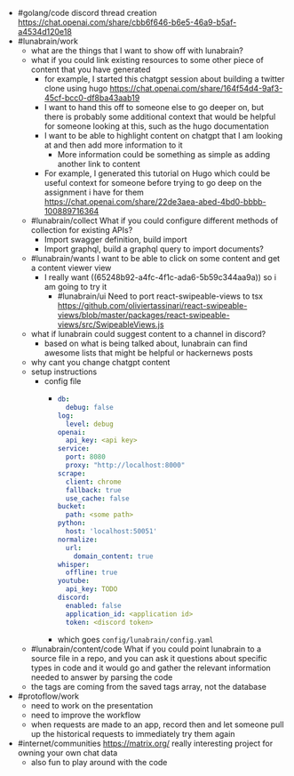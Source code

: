 - #golang/code discord thread creation https://chat.openai.com/share/cbb6f646-b6e5-46a9-b5af-a4534d120e18
- #lunabrain/work
	- what are the things that I want to show off with lunabrain?
	- what if you could link existing resources to some other piece of content that you have generated
		- for example, I started this chatgpt session about building a twitter clone using hugo https://chat.openai.com/share/164f54d4-9af3-45cf-bcc0-df8ba43aab19
		- I want to hand this off to someone else to go deeper on, but there is probably some additional context that would be helpful for someone looking at this, such as the hugo documentation
		- I want to be able to highlight content on chatgpt that I am looking at and then add more information to it
			- More information could be something as simple as adding another link to content
		- For example, I generated this tutorial on Hugo which could be useful context for someone before trying to go deep on the assignment i have for them https://chat.openai.com/share/22de3aea-abed-4bd0-bbbb-100889716364
	- #lunabrain/collect What if you could configure different methods of collection for existing APIs?
		- Import swagger definition, build import
		- Import graphql, build a graphql query to import documents?
	- #lunabrain/wants I want to be able to click on some content and get a content viewer view
		- I really want ((65248b92-a4fc-4f1c-ada6-5b59c344aa9a)) so i am going to try it
			- #lunabrain/ui Need to port react-swipeable-views to tsx https://github.com/oliviertassinari/react-swipeable-views/blob/master/packages/react-swipeable-views/src/SwipeableViews.js
	- what if lunabrain could suggest content to a channel in discord?
		- based on what is being talked about, lunabrain can find awesome lists that might be helpful or hackernews posts
	- why cant you change chatgpt content
	- setup instructions
		- config file
			- ```yaml
			  db:
			    debug: false
			  log:
			    level: debug
			  openai:
			    api_key: <api key>
			  service:
			    port: 8080
			    proxy: "http://localhost:8000"
			  scrape:
			    client: chrome
			    fallback: true
			    use_cache: false
			  bucket:
			    path: <some path>
			  python:
			    host: 'localhost:50051'
			  normalize:
			    url:
			      domain_content: true
			  whisper:
			    offline: true
			  youtube:
			    api_key: TODO
			  discord:
			    enabled: false
			    application_id: <application id>
			    token: <discord token>
			  ```
			- which goes `config/lunabrain/config.yaml`
	- #lunabrain/content/code What if you could point lunabrain to a source file in a repo, and you can ask it questions about specific types in code and it would go and gather the relevant information needed to answer by parsing the code
	- the tags are coming from the saved tags array, not the database
- #protoflow/work
	- need to work on the presentation
	- need to improve the workflow
	- when requests are made to an app, record then and let someone pull up the historical requests to immediately try them again
- #internet/communities https://matrix.org/ really interesting project for owning your own chat data
	- also fun to play around with the code